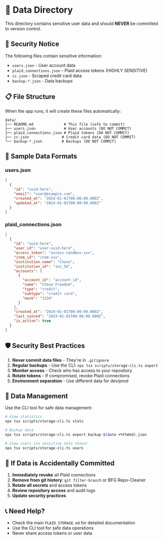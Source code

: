 # 📁 Data Directory

This directory contains sensitive user data and should **NEVER** be committed to version control.

## 🚨 Security Notice

The following files contain sensitive information:
- `users.json` - User account data
- `plaid_connections.json` - Plaid access tokens (HIGHLY SENSITIVE)
- `cc.json` - Scraped credit card data
- `backup-*.json` - Data backups

## 📋 File Structure

When the app runs, it will create these files automatically:

```
data/
├── README.md              # This file (safe to commit)
├── users.json             # User accounts (DO NOT COMMIT)
├── plaid_connections.json # Plaid tokens (DO NOT COMMIT)
├── cc.json               # Credit card data (DO NOT COMMIT)
└── backup-*.json         # Backups (DO NOT COMMIT)
```

## 🔧 Sample Data Formats

### users.json
```json
[
  {
    "id": "uuid-here",
    "email": "user@example.com",
    "created_at": "2024-01-01T00:00:00.000Z",
    "updated_at": "2024-01-01T00:00:00.000Z"
  }
]
```

### plaid_connections.json
```json
[
  {
    "id": "uuid-here",
    "user_id": "user-uuid-here",
    "access_token": "access-sandbox-xxx", 
    "item_id": "item-xxx",
    "institution_name": "Chase",
    "institution_id": "ins_56",
    "accounts": [
      {
        "account_id": "account-id",
        "name": "Chase Freedom",
        "type": "credit",
        "subtype": "credit card",
        "mask": "1234"
      }
    ],
    "created_at": "2024-01-01T00:00:00.000Z",
    "last_synced": "2024-01-01T00:00:00.000Z",
    "is_active": true
  }
]
```

## 🛡️ Security Best Practices

1. **Never commit data files** - They're in `.gitignore`
2. **Regular backups** - Use the CLI: `npx tsx scripts/storage-cli.ts export`
3. **Monitor access** - Check who has access to your repository
4. **Rotate tokens** - If compromised, revoke Plaid connections
5. **Environment separation** - Use different data for dev/prod

## 🔄 Data Management

Use the CLI tool for safe data management:

```bash
# View statistics
npx tsx scripts/storage-cli.ts stats

# Backup data
npx tsx scripts/storage-cli.ts export backup-$(date +%Y%m%d).json

# View users (no sensitive data shown)
npx tsx scripts/storage-cli.ts users
```

## 🚨 If Data is Accidentally Committed

1. **Immediately revoke** all Plaid connections
2. **Remove from git history**: `git filter-branch` or BFG Repo-Cleaner
3. **Rotate all secrets** and access tokens
4. **Review repository access** and audit logs
5. **Update security practices**

## 📞 Need Help?

- Check the main `PLAID_STORAGE.md` for detailed documentation
- Use the CLI tool for safe data operations
- Never share access tokens or user data
